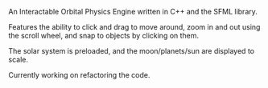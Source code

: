 
An Interactable Orbital Physics Engine written in C++ and the SFML library.

Features the ability to click and drag to move around, zoom in and out using the scroll wheel, and snap to objects by clicking on them.

The solar system is preloaded, and the moon/planets/sun are displayed to scale.

Currently working on refactoring the code.

